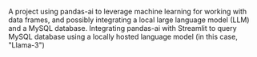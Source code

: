 A project using pandas-ai to leverage machine learning for working with data frames, and possibly integrating a local large language model (LLM) and a MySQL database.
Integrating pandas-ai with Streamlit to query MySQL database using a locally hosted language model (in this case, "Llama-3")
